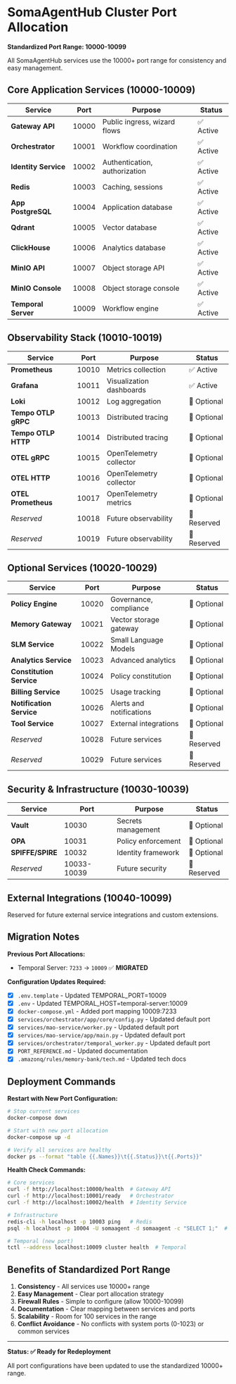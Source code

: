 # SomaAgentHub Cluster Port Allocation

**Standardized Port Range: 10000-10099**

All SomaAgentHub services use the 10000+ port range for consistency and easy management.

## Core Application Services (10000-10009)

| Service | Port | Purpose | Status |
|---------|------|---------|--------|
| **Gateway API** | 10000 | Public ingress, wizard flows | ✅ Active |
| **Orchestrator** | 10001 | Workflow coordination | ✅ Active |
| **Identity Service** | 10002 | Authentication, authorization | ✅ Active |
| **Redis** | 10003 | Caching, sessions | ✅ Active |
| **App PostgreSQL** | 10004 | Application database | ✅ Active |
| **Qdrant** | 10005 | Vector database | ✅ Active |
| **ClickHouse** | 10006 | Analytics database | ✅ Active |
| **MinIO API** | 10007 | Object storage API | ✅ Active |
| **MinIO Console** | 10008 | Object storage console | ✅ Active |
| **Temporal Server** | 10009 | Workflow engine | ✅ Active |

## Observability Stack (10010-10019)

| Service | Port | Purpose | Status |
|---------|------|---------|--------|
| **Prometheus** | 10010 | Metrics collection | ✅ Active |
| **Grafana** | 10011 | Visualization dashboards | ✅ Active |
| **Loki** | 10012 | Log aggregation | 🔄 Optional |
| **Tempo OTLP gRPC** | 10013 | Distributed tracing | 🔄 Optional |
| **Tempo OTLP HTTP** | 10014 | Distributed tracing | 🔄 Optional |
| **OTEL gRPC** | 10015 | OpenTelemetry collector | 🔄 Optional |
| **OTEL HTTP** | 10016 | OpenTelemetry collector | 🔄 Optional |
| **OTEL Prometheus** | 10017 | OpenTelemetry metrics | 🔄 Optional |
| *Reserved* | 10018 | Future observability | 🔄 Reserved |
| *Reserved* | 10019 | Future observability | 🔄 Reserved |

## Optional Services (10020-10029)

| Service | Port | Purpose | Status |
|---------|------|---------|--------|
| **Policy Engine** | 10020 | Governance, compliance | 🔄 Optional |
| **Memory Gateway** | 10021 | Vector storage gateway | 🔄 Optional |
| **SLM Service** | 10022 | Small Language Models | 🔄 Optional |
| **Analytics Service** | 10023 | Advanced analytics | 🔄 Optional |
| **Constitution Service** | 10024 | Policy constitution | 🔄 Optional |
| **Billing Service** | 10025 | Usage tracking | 🔄 Optional |
| **Notification Service** | 10026 | Alerts and notifications | 🔄 Optional |
| **Tool Service** | 10027 | External integrations | 🔄 Optional |
| *Reserved* | 10028 | Future services | 🔄 Reserved |
| *Reserved* | 10029 | Future services | 🔄 Reserved |

## Security & Infrastructure (10030-10039)

| Service | Port | Purpose | Status |
|---------|------|---------|--------|
| **Vault** | 10030 | Secrets management | 🔄 Optional |
| **OPA** | 10031 | Policy enforcement | 🔄 Optional |
| **SPIFFE/SPIRE** | 10032 | Identity framework | 🔄 Optional |
| *Reserved* | 10033-10039 | Future security | 🔄 Reserved |

## External Integrations (10040-10099)

Reserved for future external service integrations and custom extensions.

## Migration Notes

**Previous Port Allocations:**
- Temporal Server: `7233` → `10009` ✅ **MIGRATED**

**Configuration Updates Required:**
- [x] `.env.template` - Updated TEMPORAL_PORT=10009
- [x] `.env` - Updated TEMPORAL_HOST=temporal-server:10009
- [x] `docker-compose.yml` - Added port mapping 10009:7233
- [x] `services/orchestrator/app/core/config.py` - Updated default port
- [x] `services/mao-service/worker.py` - Updated default port
- [x] `services/mao-service/app/main.py` - Updated default port
- [x] `services/orchestrator/temporal_worker.py` - Updated default port
- [x] `PORT_REFERENCE.md` - Updated documentation
- [x] `.amazonq/rules/memory-bank/tech.md` - Updated tech docs

## Deployment Commands

**Restart with New Port Configuration:**
```bash
# Stop current services
docker-compose down

# Start with new port allocation
docker-compose up -d

# Verify all services are healthy
docker ps --format "table {{.Names}}\t{{.Status}}\t{{.Ports}}"
```

**Health Check Commands:**
```bash
# Core services
curl -f http://localhost:10000/health  # Gateway API
curl -f http://localhost:10001/ready   # Orchestrator
curl -f http://localhost:10002/health  # Identity Service

# Infrastructure
redis-cli -h localhost -p 10003 ping   # Redis
psql -h localhost -p 10004 -U somaagent -d somaagent -c "SELECT 1;"  # PostgreSQL

# Temporal (new port)
tctl --address localhost:10009 cluster health  # Temporal
```

## Benefits of Standardized Port Range

1. **Consistency** - All services use 10000+ range
2. **Easy Management** - Clear port allocation strategy
3. **Firewall Rules** - Simple to configure (allow 10000-10099)
4. **Documentation** - Clear mapping between services and ports
5. **Scalability** - Room for 100 services in the range
6. **Conflict Avoidance** - No conflicts with system ports (0-1023) or common services

---

**Status: ✅ Ready for Redeployment**

All port configurations have been updated to use the standardized 10000+ range.